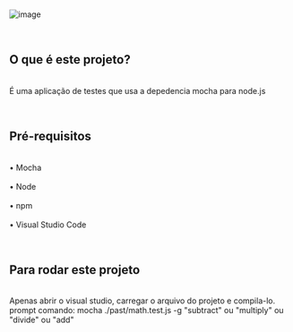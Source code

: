 <br>![image](https://github.com/user-attachments/assets/16ef803c-eb31-4ad2-932b-1e2196eb3b17)</br>

<br><h2>O que é este projeto?</h2></br>
É uma aplicação de testes que usa a depedencia mocha para node.js  

<br><h2>Pré-requisitos</h2>

<br>•	Mocha<br>
<br>•	Node<br>
<br>•	npm<br>
<br>•	Visual Studio Code<br> 

<br><h2>Para rodar este projeto</h2></br>
Apenas abrir o visual studio, carregar o arquivo do projeto e compila-lo.
prompt comando: mocha ./past/math.test.js -g "subtract" ou "multiply" ou "divide" ou "add"
